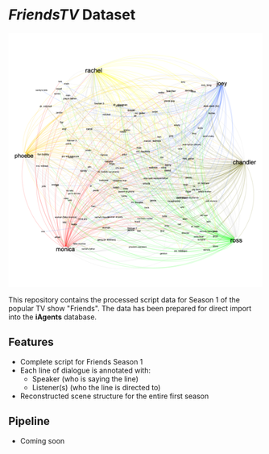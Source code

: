 # *FriendsTV* Dataset

![image](./network.png)


This repository contains the processed script data for Season 1 of the popular TV show "Friends". The data has been prepared for direct import into the **iAgents** database.

## Features

- Complete script for Friends Season 1
- Each line of dialogue is annotated with:
  - Speaker (who is saying the line)
  - Listener(s) (who the line is directed to)
- Reconstructed scene structure for the entire first season

## Pipeline
- Coming soon

